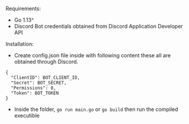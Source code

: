 Requirements:

- Go 1.13^
- Discord Bot credentials obtained from Discord Application Developer API

Installation:

- Create config.json file inside with following content these all are obtained through Discord.

```
{
  "ClientID": BOT_CLIENT_ID,
  "Secret": BOT_SECRET,
  "Permissions": 8, 
  "Token": BOT_TOKEN
}
```

- Inside the folder, `go run main.go` or `go build` then run the compiled executible